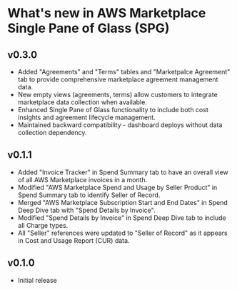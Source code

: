 # What's new in AWS Marketplace Single Pane of Glass (SPG)
## v0.3.0
* Added "Agreements" and "Terms" tables and "Marketpalce Agreement" tab to provide comprehensive marketplace agreement management data.
* New empty views (agreements, terms) allow customers to integrate marketplace data collection when available.
* Enhanced Single Pane of Glass functionality to include both cost insights and agreement lifecycle management.
* Maintained backward compatibility - dashboard deploys without data collection dependency.

## v0.1.1
* Added "Invoice Tracker" in Spend Summary tab to have an overall view of all AWS Marketplace invoices in a month.
* Modified "AWS Marketplace Spend and Usage by Seller Product" in Spend Summary tab to identify Seller of Record.
* Merged "AWS Marketplace Subscription Start and End Dates" in Spend Deep Dive tab with "Spend Details by Invoice".
* Modified "Spend Details by Invoice" in Spend Deep Dive tab to include all Charge types.
* All "Seller" references were updated to "Seller of Record" as it appears in Cost and Usage Report (CUR) data.


## v0.1.0
* Initial release
